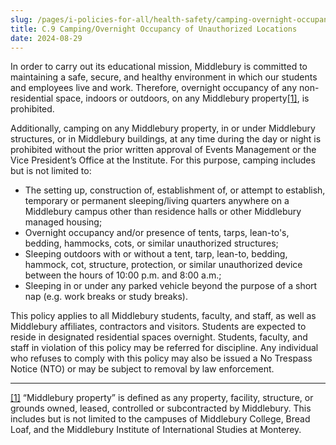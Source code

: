 ```yaml
---
slug: /pages/i-policies-for-all/health-safety/camping-overnight-occupancy
title: C.9 Camping/Overnight Occupancy of Unauthorized Locations
date: 2024-08-29
---
```

In order to carry out its educational mission, Middlebury is committed to maintaining a safe, secure, and healthy environment in which our students and employees live and work. Therefore, overnight occupancy of any non-residential space, indoors or outdoors, on any Middlebury property[\[1\]](#_ftn1), is prohibited.  

Additionally, camping on any Middlebury property, in or under Middlebury structures, or in Middlebury buildings, at any time during the day or night is prohibited without the prior written approval of Events Management or the Vice President’s Office at the Institute. For this purpose, camping includes but is not limited to:

*   The setting up, construction of, establishment of, or attempt to establish, temporary or permanent sleeping/living quarters anywhere on a Middlebury campus other than residence halls or other Middlebury managed housing;
*   Overnight occupancy and/or presence of tents, tarps, lean-to's, bedding, hammocks, cots, or similar unauthorized structures;
*   Sleeping outdoors with or without a tent, tarp, lean-to, bedding, hammock, cot, structure, protection, or similar unauthorized device between the hours of 10:00 p.m. and 8:00 a.m.;
*   Sleeping in or under any parked vehicle beyond the purpose of a short nap (e.g. work breaks or study breaks).

This policy applies to all Middlebury students, faculty, and staff, as well as Middlebury affiliates, contractors and visitors. Students are expected to reside in designated residential spaces overnight. Students, faculty, and staff in violation of this policy may be referred for discipline. Any individual who refuses to comply with this policy may also be issued a No Trespass Notice (NTO) or may be subject to removal by law enforcement.

---

[\[1\]](#_ftnref1) “Middlebury property” is defined as any property, facility, structure, or grounds owned, leased, controlled or subcontracted by Middlebury. This includes but is not limited to the campuses of Middlebury College, Bread Loaf, and the Middlebury Institute of International Studies at Monterey.
